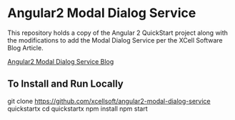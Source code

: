 # Angular2 Modal Dialog Service

This repository holds a copy of the Angular 2 QuickStart project along with the modifications to add the Modal Dialog Service per the XCell Software Blog Article.

<a href="http://blog.xcellsoft.com/2017/01/blog-post_22.html" target="_blank" title="">
Angular2 Modal Dialog Service Blog</a>

## To Install and Run Locally

git clone https://github.com/xcellsoft/angular2-modal-dialog-service quickstartx
cd quickstartx
npm install
npm start
